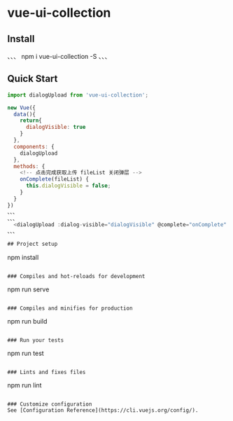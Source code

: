 # vue-ui-collection

## Install
、、、
  npm i vue-ui-collection -S
、、、

## Quick Start
``` javascript
import dialogUpload from 'vue-ui-collection';

new Vue({
  data(){
    return{
      dialogVisible: true
    }
  },
  components: {
    dialogUpload
  },
  methods: {
    <!-- 点击完成获取上传 fileList 关闭弹层 -->
    onComplete(fileList) {
      this.dialogVisible = false;
    }
  }
})
、、、
、、、
  <dialogUpload :dialog-visible="dialogVisible" @complete="onComplete" />
、、、

## Project setup
```
npm install
```

### Compiles and hot-reloads for development
```
npm run serve
```

### Compiles and minifies for production
```
npm run build
```

### Run your tests
```
npm run test
```

### Lints and fixes files
```
npm run lint
```

### Customize configuration
See [Configuration Reference](https://cli.vuejs.org/config/).
